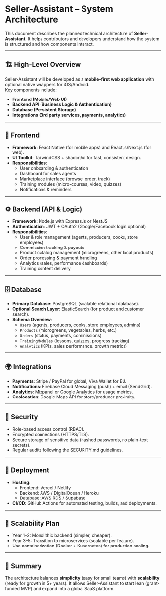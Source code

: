 # Seller-Assistant – System Architecture  

This document describes the planned technical architecture of **Seller-Assistant**. It helps contributors and developers understand how the system is structured and how components interact.  

---

## 🏗️ High-Level Overview
Seller-Assistant will be developed as a **mobile-first web application** with optional native wrappers for iOS/Android.  
Key components include:  
- **Frontend (Mobile/Web UI)**  
- **Backend API (Business Logic & Authentication)**  
- **Database (Persistent Storage)**  
- **Integrations (3rd party services, payments, analytics)**  

---

## 📱 Frontend
- **Framework**: React Native (for mobile apps) and React.js/Next.js (for web).  
- **UI Toolkit**: TailwindCSS + shadcn/ui for fast, consistent design.  
- **Responsibilities**:  
  - User onboarding & authentication  
  - Dashboard for sales agents  
  - Marketplace interface (browse, order, track)  
  - Training modules (micro-courses, video, quizzes)  
  - Notifications & reminders  

---

## ⚙️ Backend (API & Logic)
- **Framework**: Node.js with Express.js or NestJS  
- **Authentication**: JWT + OAuth2 (Google/Facebook login optional)  
- **Responsibilities**:  
  - User & role management (agents, producers, cooks, store employees)  
  - Commission tracking & payouts  
  - Product catalog management (microgreens, other local products)  
  - Order processing & payment handling  
  - Analytics (sales, performance dashboards)  
  - Training content delivery  

---

## 🗄️ Database
- **Primary Database**: PostgreSQL (scalable relational database).  
- **Optional Search Layer**: ElasticSearch (for product and customer search).  
- **Schema Overview**:  
  - `Users` (agents, producers, cooks, store employees, admins)  
  - `Products` (microgreens, vegetables, herbs, etc.)  
  - `Orders` (status, payments, commissions)  
  - `TrainingModules` (lessons, quizzes, progress tracking)  
  - `Analytics` (KPIs, sales performance, growth metrics)  

---

## 🌍 Integrations
- **Payments**: Stripe / PayPal for global, Viva Wallet for EU.  
- **Notifications**: Firebase Cloud Messaging (push) + email (SendGrid).  
- **Analytics**: Mixpanel or Google Analytics for usage metrics.  
- **Geolocation**: Google Maps API for store/producer proximity.  

---

## 🔐 Security
- Role-based access control (RBAC).  
- Encrypted connections (HTTPS/TLS).  
- Secure storage of sensitive data (hashed passwords, no plain-text secrets).  
- Regular audits following the SECURITY.md guidelines.  

---

## 🚀 Deployment
- **Hosting**:  
  - Frontend: Vercel / Netlify  
  - Backend: AWS / DigitalOcean / Heroku  
  - Database: AWS RDS / Supabase  
- **CI/CD**: GitHub Actions for automated testing, builds, and deployments.  

---

## 🔄 Scalability Plan
- Year 1–2: Monolithic backend (simpler, cheaper).  
- Year 3–5: Transition to microservices (scalable per feature).  
- Use containerization (Docker + Kubernetes) for production scaling.  

---

## 📌 Summary
The architecture balances **simplicity** (easy for small teams) with **scalability** (ready for growth in 5+ years). It allows Seller-Assistant to start lean (grant-funded MVP) and expand into a global SaaS platform.  

